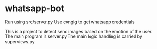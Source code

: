 # whatsapp-bot
Run using src/server.py
Use congig to get whatsapp credentials

This is a project to detect send images based on the emotion of the user.
The main program is server.py
The main logic handling is carried by superviews.py
